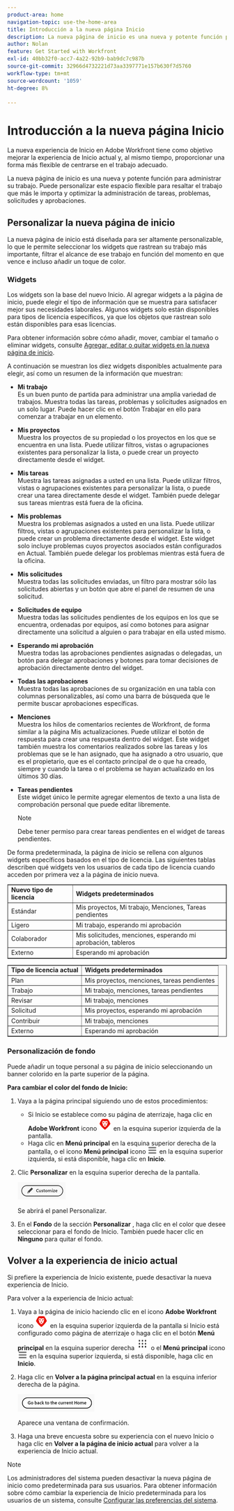 ```yaml
---
product-area: home
navigation-topic: use-the-home-area
title: Introducción a la nueva página Inicio
description: La nueva página de inicio es una nueva y potente función para administrar su trabajo. Este espacio flexible se puede personalizar para resaltar el trabajo que es más importante para usted y optimizar la administración de tareas, problemas, solicitudes y aprobaciones.
author: Nolan
feature: Get Started with Workfront
exl-id: 40bb32f0-acc7-4a22-92b9-bab9dc7c987b
source-git-commit: 32966d4732221d73aa3397771e157b630f7d5760
workflow-type: tm+mt
source-wordcount: '1059'
ht-degree: 8%

---
```


# Introducción a la nueva página Inicio

La nueva experiencia de Inicio en Adobe Workfront tiene como objetivo mejorar la experiencia de Inicio actual y, al mismo tiempo, proporcionar una forma más flexible de centrarse en el trabajo adecuado.

La nueva página de inicio es una nueva y potente función para administrar su trabajo. Puede personalizar este espacio flexible para resaltar el trabajo que más le importa y optimizar la administración de tareas, problemas, solicitudes y aprobaciones.

## Personalizar la nueva página de inicio

La nueva página de inicio está diseñada para ser altamente personalizable, lo que le permite seleccionar los widgets que rastrean su trabajo más importante, filtrar el alcance de ese trabajo en función del momento en que vence e incluso añadir un toque de color.

### Widgets

Los widgets son la base del nuevo Inicio. Al agregar widgets a la página de inicio, puede elegir el tipo de información que se muestra para satisfacer mejor sus necesidades laborales. Algunos widgets solo están disponibles para tipos de licencia específicos, ya que los objetos que rastrean solo están disponibles para esas licencias.

Para obtener información sobre cómo añadir, mover, cambiar el tamaño o eliminar widgets, consulte [Agregar, editar o quitar widgets en la nueva página de inicio](/help/quicksilver/workfront-basics/using-home/new-home/add-edit-remove-widgets-in-new-home.md).

A continuación se muestran los diez widgets disponibles actualmente para elegir, así como un resumen de la información que muestran:

* **Mi trabajo**\
    Es un buen punto de partida para administrar una amplia variedad de trabajos. Muestra todas las tareas, problemas y solicitudes asignados en un solo lugar. Puede hacer clic en el botón Trabajar en ello para comenzar a trabajar en un elemento.

* **Mis proyectos**\
    Muestra los proyectos de su propiedad o los proyectos en los que se encuentra en una lista. Puede utilizar filtros, vistas o agrupaciones existentes para personalizar la lista, o puede crear un proyecto directamente desde el widget.

* **Mis tareas**\
    Muestra las tareas asignadas a usted en una lista. Puede utilizar filtros, vistas o agrupaciones existentes para personalizar la lista, o puede crear una tarea directamente desde el widget. También puede delegar sus tareas mientras está fuera de la oficina.

* **Mis problemas**\
    Muestra los problemas asignados a usted en una lista. Puede utilizar filtros, vistas o agrupaciones existentes para personalizar la lista, o puede crear un problema directamente desde el widget. Este widget solo incluye problemas cuyos proyectos asociados están configurados en Actual. También puede delegar los problemas mientras está fuera de la oficina.

* **Mis solicitudes**\
    Muestra todas las solicitudes enviadas, un filtro para mostrar sólo las solicitudes abiertas y un botón que abre el panel de resumen de una solicitud.

* **Solicitudes de equipo**\
    Muestra todas las solicitudes pendientes de los equipos en los que se encuentra, ordenadas por equipos, así como botones para asignar directamente una solicitud a alguien o para trabajar en ella usted mismo.

* **Esperando mi aprobación**\
    Muestra todas las aprobaciones pendientes asignadas o delegadas, un botón para delegar aprobaciones y botones para tomar decisiones de aprobación directamente dentro del widget.

* **Todas las aprobaciones**\
    Muestra todas las aprobaciones de su organización en una tabla con columnas personalizables, así como una barra de búsqueda que le permite buscar aprobaciones específicas.

* **Menciones**\
    Muestra los hilos de comentarios recientes de Workfront, de forma similar a la página Mis actualizaciones. Puede utilizar el botón de respuesta para crear una respuesta dentro del widget. Este widget también muestra los comentarios realizados sobre las tareas y los problemas que se le han asignado, que ha asignado a otro usuario, que es el propietario, que es el contacto principal de o que ha creado, siempre y cuando la tarea o el problema se hayan actualizado en los últimos 30 días.

* **Tareas pendientes**\
    Este widget único le permite agregar elementos de texto a una lista de comprobación personal que puede editar libremente.

  >[!NOTE]
  >
  >Debe tener permiso para crear tareas pendientes en el widget de tareas pendientes.

De forma predeterminada, la página de inicio se rellena con algunos widgets específicos basados en el tipo de licencia. Las siguientes tablas describen qué widgets ven los usuarios de cada tipo de licencia cuando acceden por primera vez a la página de inicio nueva.

<table border="1" class="inlineTable">
    <tr>
        <td><b>Nuevo tipo de licencia</b></td>
        <td><b>Widgets predeterminados</b></td>
    </tr>
    <tr>
        <td>Estándar</td>
        <td>Mis proyectos, Mi trabajo, Menciones, Tareas pendientes</td>
    </tr>
    <tr>
        <td>Ligero</td>
        <td>Mi trabajo, esperando mi aprobación</td>
    </tr>
    <tr>
        <td>Colaborador</td>
        <td>Mis solicitudes, menciones, esperando mi aprobación, tableros</td>
    </tr>
    <tr>
        <td>Externo</td>
        <td>Esperando mi aprobación</td>
    </tr>
</table>

<table border="1" class="inlineTable">
    <tr>
        <td><b>Tipo de licencia actual</b></td>
        <td><b>Widgets predeterminados</b></td>
    </tr>
    <tr>
        <td>Plan</td>
        <td>Mis proyectos, menciones, tareas pendientes</td>
    </tr>
    <tr>
        <td>Trabajo</td>
        <td>Mi trabajo, menciones, tareas pendientes</td>
    </tr>
    <tr>
        <td>Revisar</td>
        <td>Mi trabajo, menciones</td>
    </tr>
    <tr>
        <td>Solicitud</td>
        <td>Mis proyectos, esperando mi aprobación</td>
    </tr>
    <tr>
        <td>Contribuir</td>
        <td>Mi trabajo, menciones</td>
    </tr>
    <tr>
        <td>Externo</td>
        <td>Esperando mi aprobación</td>
    </tr>
</table>

### Personalización de fondo

Puede añadir un toque personal a su página de inicio seleccionando un banner colorido en la parte superior de la página.

**Para cambiar el color del fondo de Inicio:**

1. Vaya a la página principal siguiendo uno de estos procedimientos:

   * Si Inicio se establece como su página de aterrizaje, haga clic en **Adobe Workfront** icono ![Icono de Adobe Workfront](../new-home/assets/home-icon-30x29.png) en la esquina superior izquierda de la pantalla.
   * Haga clic en **Menú principal** en la esquina superior derecha de la pantalla, o el icono **Menú principal** icono ![Icono del menú principal](../new-home/assets/main-menu-icon-left-nav.png) en la esquina superior izquierda, si está disponible, haga clic en **Inicio**.

1. Clic **Personalizar** en la esquina superior derecha de la pantalla.

   ![Botón Personalizar](../new-home/assets/customize-button.png)

   Se abrirá el panel Personalizar.

1. En el **Fondo** de la sección **Personalizar** , haga clic en el color que desee seleccionar para el fondo de Inicio. También puede hacer clic en **Ninguno** para quitar el fondo.

## Volver a la experiencia de inicio actual

Si prefiere la experiencia de Inicio existente, puede desactivar la nueva experiencia de Inicio.

Para volver a la experiencia de Inicio actual:

1. Vaya a la página de inicio haciendo clic en el icono **Adobe Workfront** icono ![Icono de Adobe Workfront](../new-home/assets/home-icon-30x29.png) en la esquina superior izquierda de la pantalla si Inicio está configurado como página de aterrizaje o haga clic en el botón **Menú principal** en la esquina superior derecha ![](assets/dots-main-menu.png) o el **Menú principal** icono ![Icono del menú principal](../new-home/assets/main-menu-icon-left-nav.png) en la esquina superior izquierda, si está disponible, haga clic en **Inicio**.

1. Haga clic en **Volver a la página principal actual** en la esquina inferior derecha de la página.

   ![Volver al botón Inicio actual](../new-home/assets/go-back-to-current-home-button.png)

   Aparece una ventana de confirmación.

1. Haga una breve encuesta sobre su experiencia con el nuevo Inicio o haga clic en **Volver a la página de inicio actual** para volver a la experiencia de Inicio actual.

>[!NOTE]
>
> Los administradores del sistema pueden desactivar la nueva página de inicio como predeterminada para sus usuarios. Para obtener información sobre cómo cambiar la experiencia de Inicio predeterminada para los usuarios de un sistema, consulte [Configurar las preferencias del sistema](/help/quicksilver/administration-and-setup/manage-workfront/security/configure-security-preferences.md).
